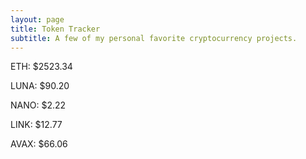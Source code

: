 ```yaml
---
layout: page
title: Token Tracker
subtitle: A few of my personal favorite cryptocurrency projects.
---
```


<!--BEGINCRYPTOINPUT-->
ETH: $2523.34

LUNA: $90.20

NANO: $2.22

LINK: $12.77

AVAX: $66.06

<!--ENDCRYPTOINPUT-->

